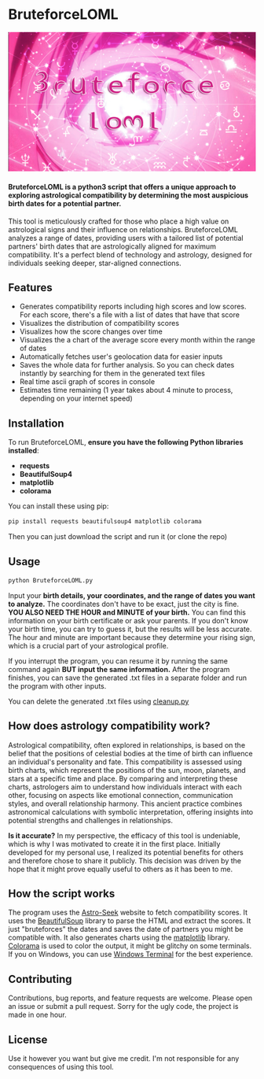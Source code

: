 # BruteforceLOML

![logo](./logo.png)

#### **BruteforceLOML** is a python3 script that offers a unique approach to exploring astrological compatibility by determining the most auspicious birth dates for a potential partner.
This tool is meticulously crafted for those who place a high value on astrological signs and their influence on relationships.
BruteforceLOML analyzes a range of dates, providing users with a tailored list of potential partners' birth dates that are astrologically aligned for maximum compatibility.
It's a perfect blend of technology and astrology, designed for individuals seeking deeper, star-aligned connections.

## Features

- Generates compatibility reports including high scores and low scores. For each score, there's a file with a list of dates that have that score
- Visualizes the distribution of compatibility scores
- Visualizes how the score changes over time
- Visualizes the a chart of the average score every month within the range of dates
- Automatically fetches user's geolocation data for easier inputs
- Saves the whole data for further analysis. So you can check dates instantly by searching for them in the generated text files
- Real time ascii graph of scores in console
- Estimates time remaining (1 year takes about 4 minute to process, depending on your internet speed)

## Installation

To run BruteforceLOML, **ensure you have the following Python libraries installed**:
- **requests**
- **BeautifulSoup4**
- **matplotlib**
- **colorama**

You can install these using pip:

```bash
pip install requests beautifulsoup4 matplotlib colorama
```

Then you can just download the script and run it (or clone the repo)

## Usage

```bash
python BruteforceLOML.py
```
Input your **birth details, your coordinates, and the range of dates you want to analyze.** The coordinates don't have to be exact, just the city is fine. **YOU ALSO NEED THE HOUR and MINUTE of your birth.** You can find this information on your birth certificate or ask your parents. If you don't know your birth time, you can try to guess it, but the results will be less accurate. The hour and minute are important because they determine your rising sign, which is a crucial part of your astrological profile.

If you interrupt the program, you can resume it by running the same command again **BUT input the same information.**
After the program finishes, you can save the generated .txt files in a separate folder and run the program with other inputs.

You can delete the generated .txt files using [cleanup.py](./cleanup.py)

## How does astrology compatibility work?

Astrological compatibility, often explored in relationships, is based on the belief that the positions of celestial bodies at the time of birth can influence an individual's personality and fate. This compatibility is assessed using birth charts, which represent the positions of the sun, moon, planets, and stars at a specific time and place. By comparing and interpreting these charts, astrologers aim to understand how individuals interact with each other, focusing on aspects like emotional connection, communication styles, and overall relationship harmony. This ancient practice combines astronomical calculations with symbolic interpretation, offering insights into potential strengths and challenges in relationships.

**Is it accurate?** In my perspective, the efficacy of this tool is undeniable, which is why I was motivated to create it in the first place. Initially developed for my personal use, I realized its potential benefits for others and therefore chose to share it publicly. This decision was driven by the hope that it might prove equally useful to others as it has been to me.

## How the script works

The program uses the [Astro-Seek](https://horoscopes.astro-seek.com/) website to fetch compatibility scores. It uses the [BeautifulSoup](https://www.crummy.com/software/BeautifulSoup/bs4/doc/) library to parse the HTML and extract the scores. It just "bruteforces" the dates and saves the date of partners you might be compatible with. It also generates charts using the [matplotlib](https://matplotlib.org/) library. [Colorama](https://pypi.org/project/colorama/) is used to color the output, it might be glitchy on some terminals. If you on Windows, you can use [Windows Terminal](https://www.microsoft.com/en-us/p/windows-terminal/9n0dx20hk701?activetab=pivot:overviewtab) for the best experience.

## Contributing

Contributions, bug reports, and feature requests are welcome. Please open an issue or submit a pull request. Sorry for the ugly code, the project is made in one hour.

## License

Use it however you want but give me credit. I'm not responsible for any consequences of using this tool.
